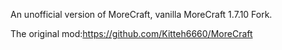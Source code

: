 An unofficial version of MoreCraft, vanilla MoreCraft 1.7.10 Fork.

The original mod:https://github.com/Kitteh6660/MoreCraft
